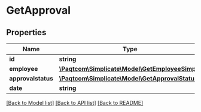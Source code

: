 # GetApproval

## Properties

 Name               | Type                                                                | Description | Notes      
--------------------|---------------------------------------------------------------------|-------------|------------
 **id**             | **string**                                                          |             | [optional] 
 **employee**       | [**\Paqtcom\Simplicate\Model\GetEmployeeSimple**](GetEmployeeSimple.md) |             | [optional] 
 **approvalstatus** | [**\Paqtcom\Simplicate\Model\GetApprovalStatus**](GetApprovalStatus.md) |             | [optional] 
 **date**           | **string**                                                          |             | [optional] 

[[Back to Model list]](../README.md#documentation-for-models) [[Back to API list]](../README.md#documentation-for-api-endpoints) [[Back to README]](../README.md)


